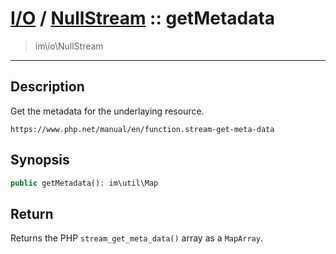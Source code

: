 # [I/O](io.md) / [NullStream](io-NullStream.md) :: getMetadata
 > im\io\NullStream
____

## Description
Get the metadata for the underlaying resource.

`https://www.php.net/manual/en/function.stream-get-meta-data`

## Synopsis
```php
public getMetadata(): im\util\Map
```

## Return
Returns the PHP `stream_get_meta_data()` array
as a `MapArray`.
